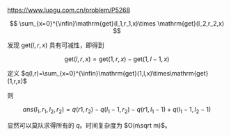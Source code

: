 <https://www.luogu.com.cn/problem/P5268>

$$
\sum_{x=0}^{\infin}\mathrm{get}(l_1,r_1,x)\times \mathrm{get}(l_2,r_2,x)
$$

发现 $\mathrm{get}(l,r,x)$ 具有可减性，即得到 

$$
\mathrm{get}(l,r,x)=\mathrm{get}(1,r,x)-\mathrm{get}(1,l-1,x)
$$

定义 $q(l,r)=\sum_{x=0}^{\infin}\mathrm{get}(1,l,x)\times\mathrm{get}(1,r,x)$

则

$$
ans(l_1,r_1,l_2,r_2) = q(r1,r_2)-q(l_1-1,r_2)-q(r1,l_1-1)+q(l_1-1,l_2-1)
$$

显然可以莫队求得所有的 $q$。时间复杂度为 $O(n\sqrt m)$。
